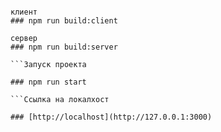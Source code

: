 ```Сборка проекта

клиент
### npm run build:client

сервер
### npm run build:server

```Запуск проекта

### npm run start

```Ссылка на локалхост

### [http://localhost](http://127.0.0.1:3000)